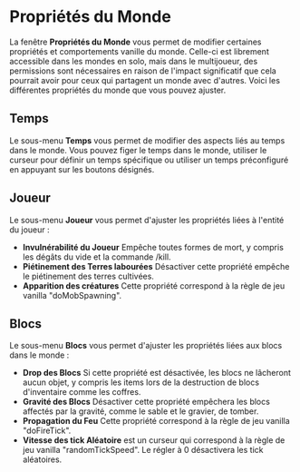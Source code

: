 # Propriétés du Monde

La fenêtre **Propriétés du Monde** vous permet de modifier certaines propriétés et comportements vanille du monde. Celle-ci est librement accessible dans les mondes en solo, mais dans le multijoueur, des permissions sont nécessaires en raison de l'impact significatif que cela pourrait avoir pour ceux qui partagent un monde avec d'autres. Voici les différentes propriétés du monde que vous pouvez ajuster.

## Temps

Le sous-menu **Temps** vous permet de modifier des aspects liés au temps dans le monde. Vous pouvez figer le temps dans le monde, utiliser le curseur pour définir un temps spécifique ou utiliser un temps préconfiguré en appuyant sur les boutons désignés.

## Joueur

Le sous-menu **Joueur** vous permet d'ajuster les propriétés liées à l'entité du joueur :

- **Invulnérabilité du Joueur** Empêche toutes formes de mort, y compris les dégâts du vide et la commande /kill.
- **Piétinement des Terres labourées** Désactiver cette propriété empêche le piétinement des terres cultivées.
- **Apparition des créatures** Cette propriété correspond à la règle de jeu vanilla "doMobSpawning".

## Blocs

Le sous-menu **Blocs** vous permet d'ajuster les propriétés liées aux blocs dans le monde :

- **Drop des Blocs** Si cette propriété est désactivée, les blocs ne lâcheront aucun objet, y compris les items lors de la destruction de blocs d'inventaire comme les coffres.
- **Gravité des Blocs** Désactiver cette propriété empêchera les blocs affectés par la gravité, comme le sable et le gravier, de tomber.
- **Propagation du Feu** Cette propriété correspond à la règle de jeu vanilla "doFireTick".
- **Vitesse des tick Aléatoire** est un curseur qui correspond à la règle de jeu vanilla "randomTickSpeed". Le régler à 0 désactivera les tick aléatoires.